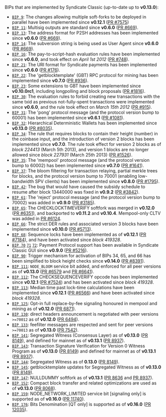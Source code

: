 BIPs that are implemented by Syndicate Classic (up-to-date up to **v0.13.0**):

* [`BIP 9`](https://github.com/syndicate/bips/blob/master/bip-0009.mediawiki): The changes allowing multiple soft-forks to be deployed in parallel have been implemented since **v0.12.1**  ([PR #7575](https://github.com/syndicate/syndicate/pull/7575))
* [`BIP 11`](https://github.com/syndicate/bips/blob/master/bip-0011.mediawiki): Multisig outputs are standard since **v0.6.0** ([PR #669](https://github.com/syndicate/syndicate/pull/669)).
* [`BIP 13`](https://github.com/syndicate/bips/blob/master/bip-0013.mediawiki): The address format for P2SH addresses has been implemented since **v0.6.0** ([PR #669](https://github.com/syndicate/syndicate/pull/669)).
* [`BIP 14`](https://github.com/syndicate/bips/blob/master/bip-0014.mediawiki): The subversion string is being used as User Agent since **v0.6.0** ([PR #669](https://github.com/syndicate/syndicate/pull/669)).
* [`BIP 16`](https://github.com/syndicate/bips/blob/master/bip-0016.mediawiki): The pay-to-script-hash evaluation rules have been implemented since **v0.6.0**, and took effect on *April 1st 2012* ([PR #748](https://github.com/syndicate/syndicate/pull/748)).
* [`BIP 21`](https://github.com/syndicate/bips/blob/master/bip-0021.mediawiki): The URI format for Syndicate payments has been implemented since **v0.6.0** ([PR #176](https://github.com/syndicate/syndicate/pull/176)).
* [`BIP 22`](https://github.com/syndicate/bips/blob/master/bip-0022.mediawiki): The 'getblocktemplate' (GBT) RPC protocol for mining has been implemented since **v0.7.0** ([PR #936](https://github.com/syndicate/syndicate/pull/936)).
* [`BIP 23`](https://github.com/syndicate/bips/blob/master/bip-0023.mediawiki): Some extensions to GBT have been implemented since **v0.10.0rc1**, including longpolling and block proposals ([PR #1816](https://github.com/syndicate/syndicate/pull/1816)).
* [`BIP 30`](https://github.com/syndicate/bips/blob/master/bip-0030.mediawiki): The evaluation rules to forbid creating new transactions with the same txid as previous not-fully-spent transactions were implemented since **v0.6.0**, and the rule took effect on *March 15th 2012* ([PR #915](https://github.com/syndicate/syndicate/pull/915)).
* [`BIP 31`](https://github.com/syndicate/bips/blob/master/bip-0031.mediawiki): The 'pong' protocol message (and the protocol version bump to 60001) has been implemented since **v0.6.1** ([PR #1081](https://github.com/syndicate/syndicate/pull/1081)).
* [`BIP 32`](https://github.com/syndicate/bips/blob/master/bip-0032.mediawiki): Hierarchical Deterministic Wallets has been implemented since **v0.13.0** ([PR #8035](https://github.com/syndicate/syndicate/pull/8035)).
* [`BIP 34`](https://github.com/syndicate/bips/blob/master/bip-0034.mediawiki): The rule that requires blocks to contain their height (number) in the coinbase input, and the introduction of version 2 blocks has been implemented since **v0.7.0**. The rule took effect for version 2 blocks as of *block 224413* (March 5th 2013), and version 1 blocks are no longer allowed since *block 227931* (March 25th 2013) ([PR #1526](https://github.com/syndicate/syndicate/pull/1526)).
* [`BIP 35`](https://github.com/syndicate/bips/blob/master/bip-0035.mediawiki): The 'mempool' protocol message (and the protocol version bump to 60002) has been implemented since **v0.7.0** ([PR #1641](https://github.com/syndicate/syndicate/pull/1641)).
* [`BIP 37`](https://github.com/syndicate/bips/blob/master/bip-0037.mediawiki): The bloom filtering for transaction relaying, partial merkle trees for blocks, and the protocol version bump to 70001 (enabling low-bandwidth SPV clients) has been implemented since **v0.8.0** ([PR #1795](https://github.com/syndicate/syndicate/pull/1795)).
* [`BIP 42`](https://github.com/syndicate/bips/blob/master/bip-0042.mediawiki): The bug that would have caused the subsidy schedule to resume after block 13440000 was fixed in **v0.9.2** ([PR #3842](https://github.com/syndicate/syndicate/pull/3842)).
* [`BIP 61`](https://github.com/syndicate/bips/blob/master/bip-0061.mediawiki): The 'reject' protocol message (and the protocol version bump to 70002) was added in **v0.9.0** ([PR #3185](https://github.com/syndicate/syndicate/pull/3185)).
* [`BIP 65`](https://github.com/syndicate/bips/blob/master/bip-0065.mediawiki): The CHECKLOCKTIMEVERIFY softfork was merged in **v0.12.0** ([PR #6351](https://github.com/syndicate/syndicate/pull/6351)), and backported to **v0.11.2** and **v0.10.4**. Mempool-only CLTV was added in [PR #6124](https://github.com/syndicate/syndicate/pull/6124).
* [`BIP 66`](https://github.com/syndicate/bips/blob/master/bip-0066.mediawiki): The strict DER rules and associated version 3 blocks have been implemented since **v0.10.0** ([PR #5713](https://github.com/syndicate/syndicate/pull/5713)).
* [`BIP 68`](https://github.com/syndicate/bips/blob/master/bip-0068.mediawiki): Sequence locks have been implemented as of **v0.12.1**  ([PR #7184](https://github.com/syndicate/syndicate/pull/7184)), and have been activated since *block 419328*.
* [`BIP 70`](https://github.com/syndicate/bips/blob/master/bip-0070.mediawiki) [`71`](https://github.com/syndicate/bips/blob/master/bip-0071.mediawiki) [`72`](https://github.com/syndicate/bips/blob/master/bip-0072.mediawiki): Payment Protocol support has been available in Syndicate Classic GUI since **v0.9.0** ([PR #5216](https://github.com/syndicate/syndicate/pull/5216)).
* [`BIP 90`](https://github.com/syndicate/bips/blob/master/bip-0090.mediawiki): Trigger mechanism for activation of BIPs 34, 65, and 66 has been simplified to block height checks since **v0.14.0** ([PR #8391](https://github.com/syndicate/syndicate/pull/8391)).
* [`BIP 111`](https://github.com/syndicate/bips/blob/master/bip-0111.mediawiki): `NODE_BLOOM` service bit added, and enforced for all peer versions as of **v0.13.0** ([PR #6579](https://github.com/syndicate/syndicate/pull/6579) and [PR #6641](https://github.com/syndicate/syndicate/pull/6641)).
* [`BIP 112`](https://github.com/syndicate/bips/blob/master/bip-0112.mediawiki): The CHECKSEQUENCEVERIFY opcode has been implemented since **v0.12.1** ([PR #7524](https://github.com/syndicate/syndicate/pull/7524)) and has been activated since *block 419328*.
* [`BIP 113`](https://github.com/syndicate/bips/blob/master/bip-0113.mediawiki): Median time past lock-time calculations have been implemented since **v0.12.1** ([PR #6566](https://github.com/syndicate/syndicate/pull/6566)) and have been activated since *block 419328*.
* [`BIP 125`](https://github.com/syndicate/bips/blob/master/bip-0125.mediawiki): Opt-in full replace-by-fee signaling honoured in mempool and mining as of **v0.12.0** ([PR 6871](https://github.com/syndicate/syndicate/pull/6871)).
* [`BIP 130`](https://github.com/syndicate/bips/blob/master/bip-0130.mediawiki): direct headers announcement is negotiated with peer versions `>=70012` as of **v0.12.0** ([PR 6494](https://github.com/syndicate/syndicate/pull/6494)).
* [`BIP 133`](https://github.com/syndicate/bips/blob/master/bip-0133.mediawiki): feefilter messages are respected and sent for peer versions `>=70013` as of **v0.13.0** ([PR 7542](https://github.com/syndicate/syndicate/pull/7542)).
* [`BIP 141`](https://github.com/syndicate/bips/blob/master/bip-0141.mediawiki): Segregated Witness (Consensus Layer) as of **v0.13.0** ([PR 8149](https://github.com/syndicate/syndicate/pull/8149)), and defined for mainnet as of **v0.13.1** ([PR 8937](https://github.com/syndicate/syndicate/pull/8937)).
* [`BIP 143`](https://github.com/syndicate/bips/blob/master/bip-0143.mediawiki): Transaction Signature Verification for Version 0 Witness Program as of **v0.13.0** ([PR 8149](https://github.com/syndicate/syndicate/pull/8149)) and defined for mainnet as of **v0.13.1** ([PR 8937](https://github.com/syndicate/syndicate/pull/8937)).
* [`BIP 144`](https://github.com/syndicate/bips/blob/master/bip-0144.mediawiki): Segregated Witness as of **0.13.0** ([PR 8149](https://github.com/syndicate/syndicate/pull/8149)).
* [`BIP 145`](https://github.com/syndicate/bips/blob/master/bip-0145.mediawiki): getblocktemplate updates for Segregated Witness as of **v0.13.0** ([PR 8149](https://github.com/syndicate/syndicate/pull/8149)).
* [`BIP 147`](https://github.com/syndicate/bips/blob/master/bip-0147.mediawiki): NULLDUMMY softfork as of **v0.13.1** ([PR 8636](https://github.com/syndicate/syndicate/pull/8636) and [PR 8937](https://github.com/syndicate/syndicate/pull/8937)).
* [`BIP 152`](https://github.com/syndicate/bips/blob/master/bip-0152.mediawiki): Compact block transfer and related optimizations are used as of **v0.13.0** ([PR 8068](https://github.com/syndicate/syndicate/pull/8068)).
* [`BIP 159`](https://github.com/syndicate/bips/blob/master/bip-0159.mediawiki): NODE_NETWORK_LIMITED service bit [signaling only] is supported as of **v0.16.0** ([PR 11740](https://github.com/syndicate/syndicate/pull/11740)).
* [`BIP 176`](https://github.com/syndicate/bips/blob/master/bip-0176.mediawiki): Bits Denomination [QT only] is supported as of **v0.16.0** ([PR 12035](https://github.com/syndicate/syndicate/pull/12035)).
